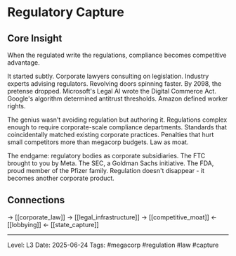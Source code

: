 # Regulatory Capture

## Core Insight
When the regulated write the regulations, compliance becomes competitive advantage.

It started subtly. Corporate lawyers consulting on legislation. Industry experts advising regulators. Revolving doors spinning faster. By 2098, the pretense dropped. Microsoft's Legal AI wrote the Digital Commerce Act. Google's algorithm determined antitrust thresholds. Amazon defined worker rights.

The genius wasn't avoiding regulation but authoring it. Regulations complex enough to require corporate-scale compliance departments. Standards that coincidentally matched existing corporate practices. Penalties that hurt small competitors more than megacorp budgets. Law as moat.

The endgame: regulatory bodies as corporate subsidiaries. The FTC brought to you by Meta. The SEC, a Goldman Sachs initiative. The FDA, proud member of the Pfizer family. Regulation doesn't disappear - it becomes another corporate product.

## Connections
→ [[corporate_law]]
→ [[legal_infrastructure]]
→ [[competitive_moat]]
← [[lobbying]]
← [[state_capture]]

---
Level: L3
Date: 2025-06-24
Tags: #megacorp #regulation #law #capture
